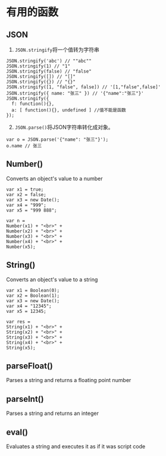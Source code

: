 # 有用的函数
## JSON
1. `JSON.stringify`将一个值转为字符串  

```
JSON.stringify('abc') // ""abc""
JSON.stringify(1) // "1"
JSON.stringify(false) // "false"
JSON.stringify([]) // "[]"
JSON.stringify({}) // "{}"
JSON.stringify([1, "false", false]) // '[1,"false",false]'
JSON.stringify({ name: "张三" }) // '{"name":"张三"}'
JSON.stringify({
  f: function(){},
  a: [ function(){}, undefined ] //值不能是函数
});

```

2. `JSON.parse()`将JSON字符串转化成对象。

```
var o = JSON.parse('{"name": "张三"}');
o.name // 张三
```

## Number()
Converts an object's value to a number
```
var x1 = true;
var x2 = false;
var x3 = new Date();
var x4 = "999";
var x5 = "999 888";

var n = 
Number(x1) + "<br>" + 
Number(x2) + "<br>" + 
Number(x3) + "<br>" + 
Number(x4) + "<br>" + 
Number(x5);

```
## String()
Converts an object's value to a string
```
var x1 = Boolean(0);
var x2 = Boolean(1);
var x3 = new Date();
var x4 = "12345";
var x5 = 12345;

var res =
String(x1) + "<br>" +
String(x2) + "<br>" +
String(x3) + "<br>"	+
String(x4) + "<br>" +
String(x5);
```
## parseFloat()
Parses a string and returns a floating point number

## parseInt()
Parses a string and returns an integer

## eval()
Evaluates a string and executes it as if it was script code
